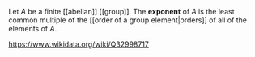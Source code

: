 Let $A$ be a finite [[abelian]] [[group]]. The **exponent** of $A$ is the least common multiple of the [[order of a group element|orders]] of all of the elements of $A$.

https://www.wikidata.org/wiki/Q32998717